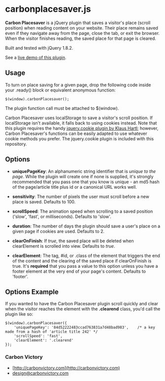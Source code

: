 carbonplacesaver.js
===================

**Carbon Placesaver** is a jQuery plugin that saves a visitor's place (scroll position) when reading content on your website.
Their place remains saved even if they navigate away from the page, close the tab, or exit the browser.
When the visitor finishes reading, the saved place for that page is cleared.

Built and tested with jQuery 1.8.2.

See a [live demo of this plugin](http://carbonvictory.com/dev/placesaver/demo.html).

Usage
-----

To turn on place saving for a given page, drop the following code inside your .ready() block or equivalent anonymous function:

	$(window).carbonPlacesaver();
	
The plugin function call must be attached to $(window).

Carbon Placesaver uses localStorage to save a visitor's scroll position. If localStorage isn't available, it falls back to using cookies instead. Note that this plugin requires the handy [jquery.cookie plugin by Klaus Hartl](https://github.com/carhartl/jquery-cookie); however, Carbon Placesaver's functions can be easily adapted to use whatever cookie methods you prefer. The jquery.cookie plugin is included with this repository.

Options
-------

+ **uniquePageKey**: An alphanumeric string identifier that is *unique to the page*. While the plugin will create one if none is supplied, it's strongly recommended that you pass one that you know is unique - an md5 hash of the page/article title plus id or a canonical URL works well.

+ **sensitivity**: The number of pixels the user must scroll before a new place is saved. Defaults to 100.

+ **scrollSpeed**: The animation speed when scrolling to a saved position ('slow', 'fast', or milliseconds). Defaults to 'slow'.

+ **duration**: The number of days the plugin should save a user's place on a given page if cookies are used. Defaults to 2.

+ **clearOnFinish**: If _true_, the saved place will be deleted when clearElement is scrolled into view. Defaults to _true_.

+ **clearElement**: The tag, #id, or .class of the element that triggers the end of the content and the clearing of the saved place if clearOnFinish is true. It's **required** that you pass a value to this option unless you have a footer element at the very end of your page's content. Defaults to 'footer'.

Options Example
---------------

If you wanted to have the Carbon Placesaver plugin scroll quickly and clear when the visitor reaches the element with the **.clearend** class, you'd call the plugin like so:

	$(window).carbonPlacesaver({
		'uniquePageKey': '84d52222483ccad763831a7d48bad983',	/* a key made from a hash of 'article title 242' */
		'scrollSpeed': 'fast',
		'clearElement': '.clearend'
	});

### Carbon Victory

+ [http://carbonvictory.com](http://carbonvictory.com)
+ [design@carbonvictory.com](mailto:design@carbonvictory.com)